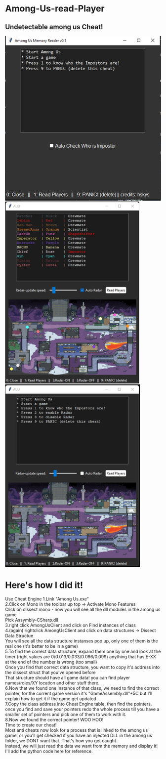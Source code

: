 # Among-Us-read-Player
## Undetectable among us Cheat!
![x.PNG](x.PNG)
![x.PNG](1.PNG)
![x.PNG](2.PNG)


# Here's how I did it!
Use Cheat Engine
1.Link "Among Us.exe" <br>
2.Click on Mono in the toolbar up top -> Activate Mono Features <br>
Click on dissect mono - now you will see all the dll modules in the among us game <br>
Pick Assymbly-CSharp.dll <br>
3.right click AmongUsClient and click on Find instances of class <br>
4.(again) rightclick AmongUsClient and click on data structures -> Dissect Data Structue <br>
You will see all the data structure instanses pop up, only one of them is the real one (it's better to be in a game) <br>
5.To find the correct data structure, expand them one by one and look at the timer (right values are 0/0.013/0.033/0.066/0.099) anything that has E-XX at the end of the number is wrong (too small) <br>
Once you find that correct data structure, you want to copy it's address into the dissect struct that you've opened before <br>
That structure should have all game data! you can find player names/roles/XY location and other stuff there. <br>
6.Now that we found one instance of that class, we need to find the correct pointer, for the current game version it's "GameAssembly.dll"+5C but I'll explain how to get it if the game get updated. <br>
7.Copy the class address into Cheat Engine table, then find the pointers, once you find and save your pointers redo the whole process till you have a smaller set of pointers and pick one of them to work with it. <br>
8.Now we found the correct pointer! WOO HOO! <br>
Time to create our cheat! <br>
Most anti cheats now look for a process that is linked to the among us game, or you'll get checked if you have an injected DLL in the among us folder, we DONT want that. That's how you get caught. <br>
Instead, we will just read the data we want from the memory and display it! <br>
I'll add the python code here for reference. <br>

